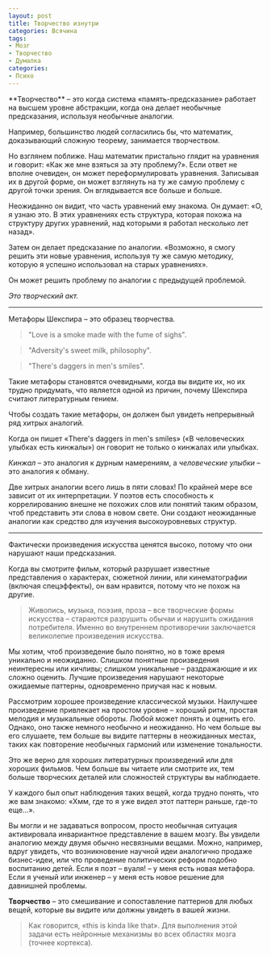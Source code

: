 ```yaml
---
layout: post
title: Творчество изнутри
categories: Всячина
tags:
- Мозг
- Творчество
- Думалка
categories:
- Психо
---
```

<article>
**Творчество** – это когда система «память-предсказание» работает на высшем уровне абстракции, когда она делает необычные предсказания, используя необычные аналогии. 

Например, большинство людей согласились бы, что математик, доказывающий сложную теорему, занимается творчеством. 

Но взглянем поближе. 
Наш математик пристально глядит на уравнения и говорит: «Как же мне взяться за эту проблему?». 
Если ответ не вполне очевиден, он может переформулировать уравнения. Записывая их в другой форме, он может взглянуть на ту же самую проблему с другой точки зрения. Он вглядывается все больше и больше.

Неожиданно он видит, что часть уравнений ему знакома. Он думает: «О, я узнаю это. В этих уравнениях есть структура, которая похожа на структуру других уравнений, над которыми я работал несколько лет назад».

Затем он делает предсказание по аналогии.
«Возможно, я смогу решить эти новые уравнения, используя ту же самую методику, которую я успешно использовал на старых уравнениях». 

Он может решить проблему по аналогии с предыдущей проблемой.

*Это творческий акт.*

---------------------
Метафоры Шекспира – это образец творчества.

>"Love is a smoke made with the fume of sighs".

>"Adversity's sweet milk, philosophy".

>"There's daggers in men's smiles".

Такие метафоры становятся очевидными, когда вы видите их, но их трудно придумать, что является одной из причин, почему Шекспира считают литературным гением.

Чтобы создать такие метафоры, он должен был увидеть непрерывный ряд хитрых аналогий.

Когда он пишет «There's daggers in men's smiles» («В человеческих улыбках есть кинжалы») он говорит не только о кинжалах или улыбках.

*Кинжал* – это аналогия к дурным намерениям, а *человеческие улыбки* – это аналогия к обману.

Две хитрых аналогии всего лишь в пяти словах! 
По крайней мере все зависит от их интерпретации. 
У поэтов есть способность к коррелированию внешне не похожих слов или понятий таким образом, чтоб представить эти слова в новом свете. Они создают неожиданные аналогии как средство для изучения высокоуровневых структур.

----------------------
Фактически произведения искусства ценятся высоко, потому что они нарушают наши предсказания.

Когда вы смотрите фильм, который разрушает известные представления о характерах, сюжетной линии, или кинематографии (включая спецэффекты), он вам нравится, потому что не похож на другие. 

>Живопись, музыка, поэзия, проза – все творческие формы искусства – стараются разрушить обычаи и нарушить ожидания потребителя. Именно во внутреннем противоречии заключается великолепие произведения искусства. 

Мы хотим, чтоб произведение было понятно, но в тоже время уникально и неожиданно. 
Слишком понятные произведения неинтересны или кичливы; слишком уникальные – раздражающие и их сложно оценить. Лучшие произведения нарушают некоторые ожидаемые паттерны, одновременно приучая нас к новым.

Рассмотрим хорошее произведение классической музыки. 
Наилучшее произведение привлекает на простом уровне – хороший ритм, простая мелодия и музыкальные обороты. Любой может понять и оценить его. 
Однако, оно также немного необычно и неожиданно. 
Но чем больше вы его слушаете, тем больше вы видите паттерны в неожиданных местах, таких как повторение необычных гармоний или изменение тональности. 

Это же верно для хороших литературных произведений или для хороших фильмов. Чем больше вы читаете или смотрите их, тем больше творческих деталей или сложностей структуры вы наблюдаете.

У каждого был опыт наблюдения таких вещей, когда трудно понять, что же вам знакомо: «Хмм, где то я уже видел этот паттерн раньше, где-то еще…». 

Вы могли и не задаваться вопросом, просто необычная ситуация активировала инвариантное представление в вашем мозгу. Вы увидели аналогию между двумя обычно несвязными вещами. Можно, например, вдруг увидеть, что возникновение научной идеи аналогично продаже бизнес-идеи, или что проведение политических реформ подобно воспитанию детей. 
Если я поэт – вуаля! – у меня есть новая метафора. 
Если я ученый или инженер – у меня есть новое решение для давнишней проблемы. 

**Творчество** – это смешивание и сопоставление паттернов для любых вещей, которые вы видите или должны увидеть в вашей жизни. 

>Как говорится, «this is kinda like that». Для выполнения этой задачи есть нейронные механизмы во всех областях мозга (точнее кортекса).

</article>